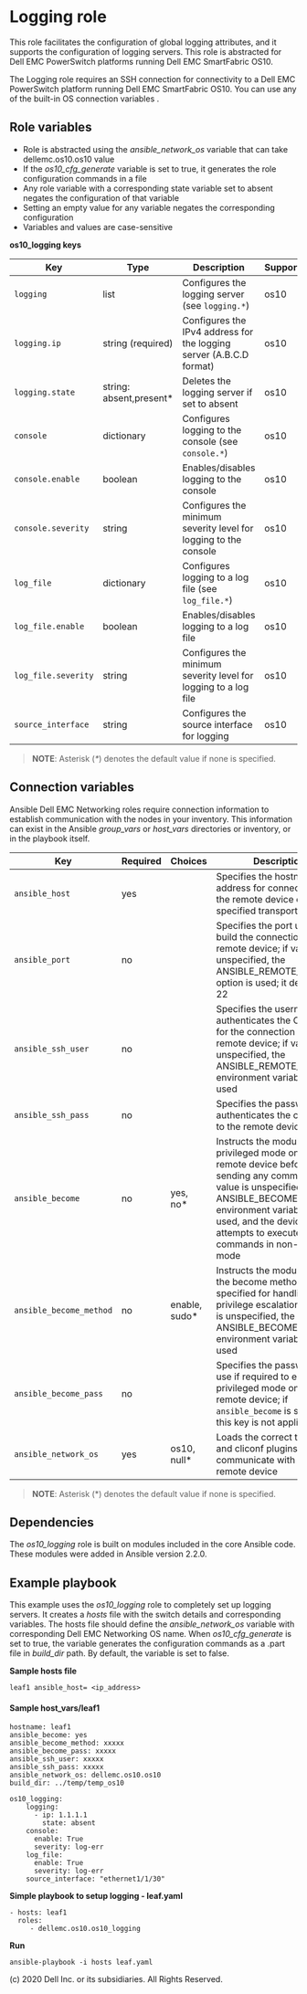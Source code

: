 Logging role
============

This role facilitates the configuration of global logging attributes, and it supports the configuration of logging servers. This role is abstracted for Dell EMC PowerSwitch platforms running Dell EMC SmartFabric OS10.

The Logging role requires an SSH connection for connectivity to a Dell EMC PowerSwitch platform running Dell EMC SmartFabric OS10. You can use any of the built-in OS connection variables .

Role variables
--------------

- Role is abstracted using the *ansible_network_os* variable that can take dellemc.os10.os10 value
- If the *os10_cfg_generate* variable is set to true, it generates the role configuration commands in a file
- Any role variable with a corresponding state variable set to absent negates the configuration of that variable
- Setting an empty value for any variable negates the corresponding configuration
-  Variables and values are case-sensitive

**os10_logging keys**

| Key        | Type                      | Description                                             | Support               |
|------------|---------------------------|---------------------------------------------------------|-----------------------|
| ``logging`` | list | Configures the logging server (see ``logging.*``) | os10 |
| ``logging.ip`` | string (required)         | Configures the IPv4 address for the logging server (A.B.C.D format) | os10 |
| ``logging.state`` | string: absent,present\*     | Deletes the logging server if set to absent   | os10 |
| ``console`` | dictionary | Configures logging to the console (see ``console.*``) | os10  |
| ``console.enable`` | boolean | Enables/disables logging to the console | os10 |
| ``console.severity`` | string | Configures the minimum severity level for logging to the console | os10 |
| ``log_file`` | dictionary | Configures logging to a log file (see ``log_file.*``) | os10 |
| ``log_file.enable`` | boolean | Enables/disables logging to a log file | os10 |
| ``log_file.severity`` | string | Configures the minimum severity level for logging to a log file | os10 |
| ``source_interface`` | string | Configures the source interface for logging | os10 |

> **NOTE**: Asterisk (_*_) denotes the default value if none is specified. 

Connection variables
--------------------

Ansible Dell EMC Networking roles require connection information to establish communication with the nodes in your inventory. This information can exist in the Ansible *group_vars* or *host_vars* directories or inventory, or in the playbook itself.

| Key         | Required | Choices    | Description                                         |
|-------------|----------|------------|-----------------------------------------------------|
| ``ansible_host`` | yes      |            | Specifies the hostname or address for connecting to the remote device over the specified transport |
| ``ansible_port`` | no       |            | Specifies the port used to build the connection to the remote device; if value is unspecified, the ANSIBLE_REMOTE_PORT option is used; it defaults to 22 |
| ``ansible_ssh_user`` | no       |            | Specifies the username that authenticates the CLI login for the connection to the remote device; if value is unspecified, the ANSIBLE_REMOTE_USER environment variable value is used  |
| ``ansible_ssh_pass`` | no       |            | Specifies the password that authenticates the connection to the remote device  |
| ``ansible_become`` | no       | yes, no\*   | Instructs the module to enter privileged mode on the remote device before sending any commands; if value is unspecified, the ANSIBLE_BECOME environment variable value is used, and the device attempts to execute all commands in non-privileged mode |
| ``ansible_become_method`` | no       | enable, sudo\*   | Instructs the module to allow the become method to be specified for handling privilege escalation; if value is unspecified, the ANSIBLE_BECOME_METHOD environment variable value is used |
| ``ansible_become_pass`` | no       |            | Specifies the password to use if required to enter privileged mode on the remote device; if ``ansible_become`` is set to no this key is not applicable |
| ``ansible_network_os`` | yes      | os10, null\*  | Loads the correct terminal and cliconf plugins to communicate with the remote device |

> **NOTE**: Asterisk (\*) denotes the default value if none is specified.

Dependencies
------------

The *os10_logging* role is built on modules included in the core Ansible code. These modules were added in Ansible version 2.2.0.

Example playbook
----------------

This example uses the *os10_logging* role to completely set up logging servers. It creates a *hosts* file with the switch details and corresponding variables. The hosts file should define the *ansible_network_os* variable with corresponding Dell EMC Networking OS name. When *os10_cfg_generate* is set to true, the variable generates the configuration commands as a .part file in *build_dir* path. By default, the variable is set to false.

**Sample hosts file**
 
    leaf1 ansible_host= <ip_address> 

#### Sample host_vars/leaf1

    hostname: leaf1
    ansible_become: yes
    ansible_become_method: xxxxx
    ansible_become_pass: xxxxx
    ansible_ssh_user: xxxxx
    ansible_ssh_pass: xxxxx
    ansible_network_os: dellemc.os10.os10
    build_dir: ../temp/temp_os10
	  
    os10_logging:
        logging:
          - ip: 1.1.1.1
            state: absent
        console:
          enable: True
          severity: log-err
        log_file:
          enable: True
          severity: log-err
        source_interface: "ethernet1/1/30"

**Simple playbook to setup logging - leaf.yaml**

    - hosts: leaf1
      roles:
         - dellemc.os10.os10_logging

**Run**

    ansible-playbook -i hosts leaf.yaml

(c) 2020 Dell Inc. or its subsidiaries. All Rights Reserved.
